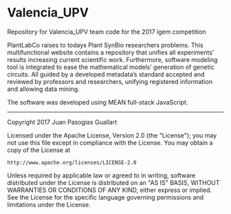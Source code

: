 # Valencia_UPV
Repository for Valencia_UPV team code for the 2017 igem competition

PlantLabCo raises to todays Plant SynBio researchers problems. This multifunctional 
website contains a repository that unifies all experiments’ results increasing current 
scientific work. Furthermore, software modeling tool is integrated to ease
the mathematical models’ generation of genetic circuits. All guided by a 
developed metadata’s standard accepted and reviewed by professors and researchers, unifying 
registered information and allowing data mining. 

The software was developed using MEAN full-stack JavaScript.


-----------------------------------------------------------------------------------------

Copyright 2017 Juan Pasogias Guallart

Licensed under the Apache License, Version 2.0 (the "License");
you may not use this file except in compliance with the License.
You may obtain a copy of the License at

    http://www.apache.org/licenses/LICENSE-2.0

Unless required by applicable law or agreed to in writing, software
distributed under the License is distributed on an "AS IS" BASIS,
WITHOUT WARRANTIES OR CONDITIONS OF ANY KIND, either express or implied.
See the License for the specific language governing permissions and
limitations under the License.
